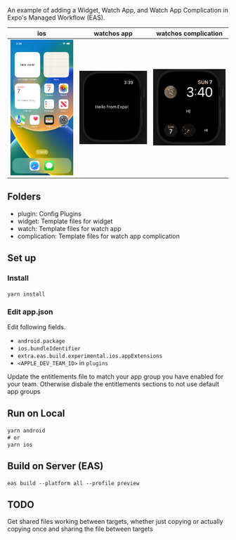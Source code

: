 
An example of adding a Widget, Watch App, and Watch App Complication in Expo's Managed Workflow (EAS).

| ios | watchos app | watchos complication|
|:-----------:|:------------:|:------------:|
|<img width="200" src="./images/homescreen.png" />|<img width="200" src="./images/watchapp.png" />|<img width="200" src="./images/complication.png" />|

## Folders

- plugin: Config Plugins
- widget: Template files for widget
- watch: Template files for watch app
- complication: Template files for watch app complication

## Set up

### Install

`yarn install`


### Edit app.json

Edit following fields.

- `android.package`
- `ios.bundleIdentifier`
- `extra.eas.build.experimental.ios.appExtensions`
- `<APPLE_DEV_TEAM_ID>` in `plugins`

Update the entitlements file to match your app group you have enabled for your team. Otherwise disbale the entitlements 
sections to not use default app groups

## Run on Local

```
yarn android
# or
yarn ios
```

## Build on Server (EAS)

```
eas build --platform all --profile preview
```

## TODO

Get shared files working between targets, whether just copying or actually copying once and sharing the file between targets
